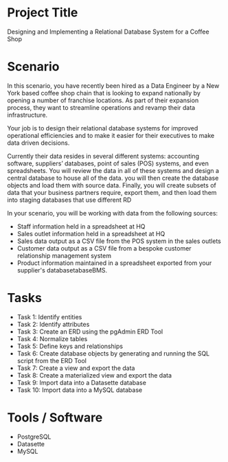 # Project Title
Designing and Implementing a Relational Database System for a Coffee Shop

# Scenario
In this scenario, you have recently been hired as a Data Engineer by a New York based coffee shop chain that is looking to expand nationally by opening a number of franchise locations. As part of their expansion process, they want to streamline operations and revamp their data infrastructure.

Your job is to design their relational database systems for improved operational efficiencies and to make it easier for their executives to make data driven decisions.

Currently their data resides in several different systems: accounting software, suppliers’ databases, point of sales (POS) systems, and even spreadsheets. You will review the data in all of these systems and design a central database to house all of the data. you will then create the database objects and load them with source data. Finally, you will create subsets of data that your business partners require, export them, and then load them into staging databases that use different RD

In your scenario, you will be working with data from the following sources:

- Staff information held in a spreadsheet at HQ
- Sales outlet information held in a spreadsheet at HQ
- Sales data output as a CSV file from the POS system in the sales outlets
- Customer data output as a CSV file from a bespoke customer relationship management system
- Product information maintained in a spreadsheet exported from your supplier's databasetabaseBMS.

# Tasks
- Task 1: Identify entities
- Task 2: Identify attributes
- Task 3: Create an ERD using the pgAdmin ERD Tool
- Task 4: Normalize tables
- Task 5: Define keys and relationships
- Task 6: Create database objects by generating and running the SQL script from the ERD Tool
- Task 7: Create a view and export the data
- Task 8: Create a materialized view and export the data
- Task 9: Import data into a Datasette database
- Task 10: Import data into a MySQL database

# Tools / Software
- PostgreSQL
- Datasette
- MySQL
